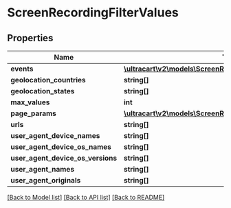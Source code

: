 # ScreenRecordingFilterValues

## Properties
Name | Type | Description | Notes
------------ | ------------- | ------------- | -------------
**events** | [**\ultracart\v2\models\ScreenRecordingFilterValuesEvent[]**](ScreenRecordingFilterValuesEvent.md) |  | [optional] 
**geolocation_countries** | **string[]** |  | [optional] 
**geolocation_states** | **string[]** |  | [optional] 
**max_values** | **int** |  | [optional] 
**page_params** | [**\ultracart\v2\models\ScreenRecordingFilterValuesPageParam[]**](ScreenRecordingFilterValuesPageParam.md) |  | [optional] 
**urls** | **string[]** |  | [optional] 
**user_agent_device_names** | **string[]** |  | [optional] 
**user_agent_device_os_names** | **string[]** |  | [optional] 
**user_agent_device_os_versions** | **string[]** |  | [optional] 
**user_agent_names** | **string[]** |  | [optional] 
**user_agent_originals** | **string[]** |  | [optional] 

[[Back to Model list]](../README.md#documentation-for-models) [[Back to API list]](../README.md#documentation-for-api-endpoints) [[Back to README]](../README.md)


